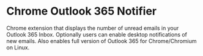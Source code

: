 Chrome Outlook 365 Notifier
===========================

Chrome extension that displays the number of unread emails in your Outlook 365 Inbox. 
Optionally users can enable desktop notifications of new emails.
Also enables full version of Outlook 365 for Chrome/Chromium on Linux.